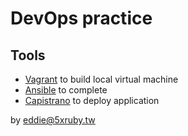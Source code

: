 # DevOps practice

## Tools

- [Vagrant](https://www.vagrantup.com) to build local virtual machine
- [Ansible](https://www.ansible.com) to complete
- [Capistrano](https://capistranorb.com) to deploy application

by eddie@5xruby.tw
